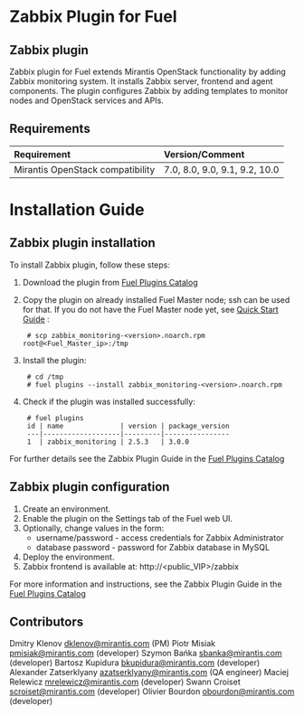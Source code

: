 Zabbix Plugin for Fuel
=======================

Zabbix plugin
--------------

Zabbix plugin for Fuel extends Mirantis OpenStack functionality by adding
Zabbix monitoring system. It installs Zabbix server, frontend and agent
components. The plugin configures Zabbix by adding templates to monitor nodes
and OpenStack services and APIs.

Requirements
------------

| Requirement                      | Version/Comment               |
|:---------------------------------|:------------------------------|
| Mirantis OpenStack compatibility | 7.0, 8.0, 9.0, 9.1, 9.2, 10.0 |

Installation Guide
==================

Zabbix plugin installation
---------------------------

To install Zabbix plugin, follow these steps:

1. Download the plugin from
    [Fuel Plugins Catalog](https://software.mirantis.com/fuel-plugins)

2. Copy the plugin on already installed Fuel Master node; ssh can be used for
    that. If you do not have the Fuel Master node yet, see
    [Quick Start Guide](https://software.mirantis.com/quick-start/) :

        # scp zabbix_monitoring-<version>.noarch.rpm root@<Fuel_Master_ip>:/tmp

3. Install the plugin:

        # cd /tmp
        # fuel plugins --install zabbix_monitoring-<version>.noarch.rpm

4. Check if the plugin was installed successfully:

        # fuel plugins
        id | name              | version | package_version
        ---|-------------------|---------|----------------
        1  | zabbix_monitoring | 2.5.3   | 3.0.0

For further details see the Zabbix Plugin Guide in the
[Fuel Plugins Catalog](https://software.mirantis.com/fuel-plugins)

Zabbix plugin configuration
----------------------------

1. Create an environment.
2. Enable the plugin on the Settings tab of the Fuel web UI.
3. Optionally, change values in the form:
   * username/password - access credentials for Zabbix Administrator
   * database password - password for Zabbix database in MySQL
4. Deploy the environment.
5. Zabbix frontend is available at: http://<public_VIP>/zabbix

For more information and instructions, see the Zabbix Plugin Guide in the
[Fuel Plugins Catalog](https://software.mirantis.com/fuel-plugins)


Contributors
------------

Dmitry Klenov <dklenov@mirantis.com> (PM)
Piotr Misiak <pmisiak@mirantis.com> (developer)
Szymon Bańka <sbanka@mirantis.com> (developer)
Bartosz Kupidura <bkupidura@mirantis.com> (developer)
Alexander Zatserklyany <azatserklyany@mirantis.com> (QA engineer)
Maciej Relewicz <mrelewicz@mirantis.com> (developer)
Swann Croiset <scroiset@mirantis.com> (developer)
Olivier Bourdon <obourdon@mirantis.com> (developer)
